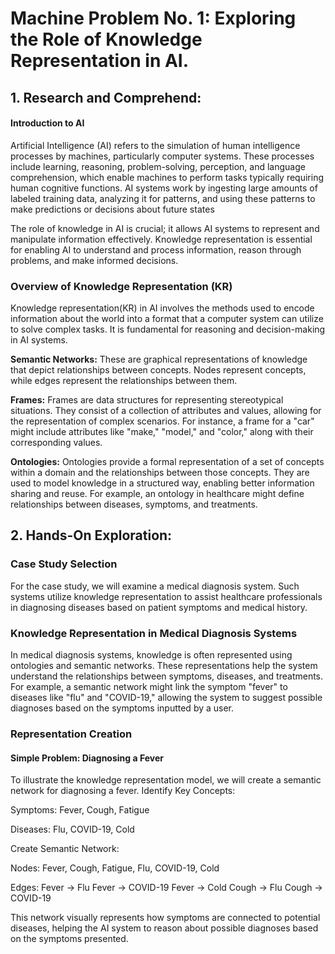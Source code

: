 # Machine Problem No. 1: Exploring the Role of Knowledge Representation in AI.

## 1. Research and Comprehend:
####  **Introduction to AI**

Artificial Intelligence (AI) refers to the simulation of human intelligence processes by machines, particularly computer systems. These processes include learning, reasoning, problem-solving, perception, and language comprehension, which enable machines to perform tasks typically requiring human cognitive functions. AI systems work by ingesting large amounts of labeled training data, analyzing it for patterns, and using these patterns to make predictions or decisions about future states

The role of knowledge in AI is crucial; it allows AI systems to represent and manipulate information effectively. Knowledge representation is essential for enabling AI to understand and process information, reason through problems, and make informed decisions. 

### **Overview of Knowledge Representation (KR)**
Knowledge representation(KR) in AI involves the methods used to encode information about the world into a format that a computer system can utilize to solve complex tasks. It is fundamental for reasoning and decision-making in AI systems. 

**Semantic Networks:** These are graphical representations of knowledge that depict relationships between concepts. Nodes represent concepts, while edges represent the relationships between them. 

**Frames:** Frames are data structures for representing stereotypical situations. They consist of a collection of attributes and values, allowing for the representation of complex scenarios. For instance, a frame for a "car" might include attributes like "make," "model," and "color," along with their corresponding values.

**Ontologies:** Ontologies provide a formal representation of a set of concepts within a domain and the relationships between those concepts. They are used to model knowledge in a structured way, enabling better information sharing and reuse. For example, an ontology in healthcare might define relationships between diseases, symptoms, and treatments.

  ## 2. Hands-On Exploration:

  ### Case Study Selection
  For the case study, we will examine a medical diagnosis system. Such systems utilize knowledge representation to assist healthcare professionals in diagnosing diseases based on patient symptoms and medical history.

  ### Knowledge Representation in Medical Diagnosis Systems

  In medical diagnosis systems, knowledge is often represented using ontologies and semantic networks. These representations help the system understand the relationships between symptoms, diseases, and treatments. For example, a semantic network might link the symptom "fever" to diseases like "flu" and "COVID-19," allowing the system to suggest possible diagnoses based on the symptoms inputted by a user.

  ### **Representation Creation**

  #### Simple Problem: Diagnosing a Fever

  To illustrate the knowledge representation model, we will create a semantic network for diagnosing a fever.
Identify Key Concepts:

Symptoms: Fever, Cough, Fatigue

Diseases: Flu, COVID-19, Cold

Create Semantic Network:

Nodes: Fever, Cough, Fatigue, Flu, COVID-19, Cold

Edges:
Fever → Flu
Fever → COVID-19
Fever → Cold
Cough → Flu
Cough → COVID-19

This network visually represents how symptoms are connected to potential diseases, helping the AI system to reason about possible diagnoses based on the symptoms presented.

